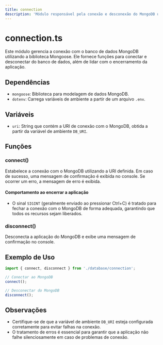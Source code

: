 ```yaml
---
title: connection
description: 'Módulo responsável pela conexão e desconexão do MongoDB utilizando Mongoose.'
---
```


# connection.ts

Este módulo gerencia a conexão com o banco de dados MongoDB utilizando a biblioteca Mongoose. Ele fornece funções para conectar e desconectar do banco de dados, além de lidar com o encerramento da aplicação.

## Dependências

- `mongoose`: Biblioteca para modelagem de dados MongoDB.
- `dotenv`: Carrega variáveis de ambiente a partir de um arquivo `.env`.

## Variáveis

- `uri`: String que contém a URI de conexão com o MongoDB, obtida a partir da variável de ambiente `DB_URI`.

## Funções

### connect()

Estabelece a conexão com o MongoDB utilizando a URI definida. Em caso de sucesso, uma mensagem de confirmação é exibida no console. Se ocorrer um erro, a mensagem de erro é exibida.

#### Comportamento ao encerrar a aplicação

- O sinal `SIGINT` (geralmente enviado ao pressionar Ctrl+C) é tratado para fechar a conexão com o MongoDB de forma adequada, garantindo que todos os recursos sejam liberados.

### disconnect()

Desconecta a aplicação do MongoDB e exibe uma mensagem de confirmação no console.

## Exemplo de Uso

```typescript
import { connect, disconnect } from './database/connection';

// Conectar ao MongoDB
connect();

// Desconectar do MongoDB
disconnect();
```

## Observações

- Certifique-se de que a variável de ambiente `DB_URI` esteja configurada corretamente para evitar falhas na conexão.
- O tratamento de erros é essencial para garantir que a aplicação não falhe silenciosamente em caso de problemas de conexão.